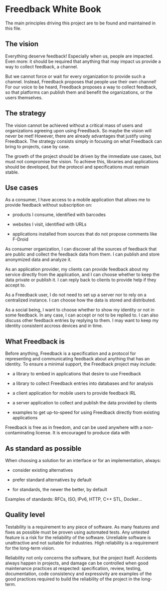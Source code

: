 Freedback White Book
====================

The main principles driving this project are to be found and maintained in this
file.

The vision
----------

Everything deserve feedback! Especially when us, people are impacted. Even
more: it should be required that anything that may impact us provide a way
to collect feedback, a channel.

But we cannot force or wait for every organization to provide such a channel.
Instead, Freedback proposes that people use their own channel!
For our voice to be heard, Freedback proposes a way to collect feedback, so
that platforms can publish them and benefit the organizations, or the users
themselves.

The strategy
------------

The vision cannot be achieved without a critical mass of users and
organizations agreeing upon using Freedback. So maybe the vision will
never be met! However, there are already advantages that justify using
Freedback. The strategy consists simply in focusing on what Freedback can
bring to projects, case by case.

The growth of the project should be driven by the immediate use cases, but
must not compromise the vision. To achieve this, libraries and applications
should be developed, but the protocol and specifications must remain stable.

Use cases
---------

As a consumer, I have access to a mobile application that allows me to provide
feedback without subscription on:

- products I consume, identified with barcodes

- websites I visit, identified with URLs

- applications installed from sources that do not propose comments like F-Droid

As consumer organization, I can discover all the sources of feedback that
are public and collect the feedback data from them. I can publish and store
anonymized data and analyze it.

As an application provider, my clients can provide feedback about my service
directly from the application, and I can choose whether to keep the data
private or publish it. I can reply back to clients to provide help if they
accept to.

As a Freedback user, I do not need to set up a server nor to rely on a
centralized instance. I can choose how the data is stored and distributed.

As a social being, I want to choose whether to show my identity or not in some
feedback. In any case, I can accept or not to be replied to. I can also discuss
other feedback entries by replying to them. I may want to keep my identity
consistent accross devices and in time.

What Freedback is
-----------------

Before anything, Freedback is a specification and a protocol for representing
and communicating feedback about anything that has an identity. To ensure
a minimal support, the Freedback project may include:

- a library to embed in applications that desire to use Freedback

- a library to collect Freedback entries into databases and for analysis

- a client application for mobile users to provide feedback IRL

- a server application to collect and publish the data provided by clients

- examples to get up-to-speed for using Freedback directly from existing
  applications

Freedback is free as in freedom, and can be used anywhere with a
non-contaminating license. It is encouraged to produce data with 

As standard as possible
-----------------------

When choosing a solution for an interface or for an implementation, always:

- consider existing alternatives

- prefer standard alternatives by default

- for standards, the newer the better, by default

Examples of standards: RFCs, ISO, IPv6, HTTP, C++ STL, Docker...

Quality level
-------------

Testability is a requirement to any piece of software. As many features
and fixes as possible must be proven using automated tests. Any untested
feature is a risk for the reliability of the software. Unreliable software
is unattractive and not suitable for industries. High reliability is a
requirement for the long-term vision.

Reliability not only concerns the software, but the project itself. Accidents
always happen in projects, and damage can be controlled when good maintenance
practices at respected: specification, review, testing, documentation, code
consistency and expressivity are examples of the good practices required to
build the reliability of the project in the long-term.

